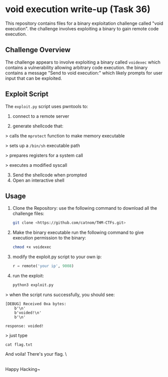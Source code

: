 # void execution write-up (Task 36)

This repository contains files for a binary exploitation challenge called "void execution". the challenge involves exploiting a binary to gain remote code execution.

## Challenge Overview

The challenge appears to involve exploiting a binary called `voidexec` which contains a vulnerability allowing arbitrary code execution. the binary contains a message "Send to void execution:" which likely prompts for user input that can be exploited.

## Exploit Script

The `exploit.py` script uses pwntools to:

1. connect to a remote server

 2. generate shellcode that:

   \> calls the `mprotect` function to make memory executable

   \> sets up a `/bin/sh` executable path

   \> prepares registers for a system call

   \> executes a modified syscall

3. Send the shellcode when prompted
4. Open an interactive shell

## Usage

1. Clone the Repository:
   use the following command to download all the challenge files:
   ```bash
   git clone <https://github.com/catnom/THM-CTFs.git>
   ```

2. Make the binary executable
  run the following command to give execution permission to the binary:
   ```bash
   chmod +x voidexec
   ```


3. modify the exploit.py script to your own ip:
   ```py
   r = remote('your ip', 9008)
   ```

4. run the exploit:
   ```bash
   python3 exploit.py
   ```
\> when the script runs successfully, you should see:

```
[DEBUG] Received 0xa bytes:
    b'\n'
    b'voided!\n'
    b'\n'

response: voided!
```
\> just type
```
cat flag.txt
```
And voila! There's your flag.
\


\
Happy Hacking~
